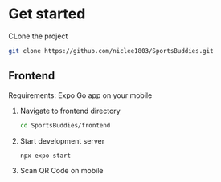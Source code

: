 # Get started
CLone the project
```bash
git clone https://github.com/niclee1803/SportsBuddies.git
```

## Frontend
Requirements: Expo Go app on your mobile
1. Navigate to frontend directory
   ```bash
   cd SportsBuddies/frontend
   ```
   
3. Start development server
   ```bash
   npx expo start
   ```

4. Scan QR Code on mobile
